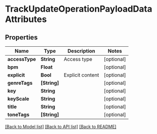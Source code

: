 # TrackUpdateOperationPayloadDataAttributes

## Properties
Name | Type | Description | Notes
------------ | ------------- | ------------- | -------------
**accessType** | **String** | Access type | [optional] 
**bpm** | **Float** |  | [optional] 
**explicit** | **Bool** | Explicit content | [optional] 
**genreTags** | **[String]** |  | [optional] 
**key** | **String** |  | [optional] 
**keyScale** | **String** |  | [optional] 
**title** | **String** |  | [optional] 
**toneTags** | **[String]** |  | [optional] 

[[Back to Model list]](../README.md#documentation-for-models) [[Back to API list]](../README.md#documentation-for-api-endpoints) [[Back to README]](../README.md)


